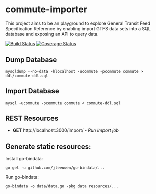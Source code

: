 commute-importer
=============

This project aims to be an playground to explore General Transit Feed Specification Reference by enabling import GTFS data sets into a SQL database and exposing an API to query data.

[![Build Status](https://travis-ci.org/helyx-io/commute-importer.svg?branch=master)](https://travis-ci.org/helyx-io/commute-importer)
[![Coverage Status](https://coveralls.io/repos/helyx-io/commute-importer/badge.png)](https://coveralls.io/r/helyx-io/commute-importer)



Dump Database
-------------

    mysqldump --no-data -hlocalhost -ucommute -pcommute commute > ddl/commute-ddl.sql  
    
    

Import Database
---------------

    mysql -ucommute -pcommute commute < commute-ddl.sql
    
 

REST Resources
--------------

 - **GET** http://localhost:3000/import/ - *Run import job*



Generate static resources:
--------------------------

Install go-bindata:
    
    go get -u github.com/jteeuwen/go-bindata/...
    
Run go-bindata:

    go-bindata -o data/data.go -pkg data resources/... 

